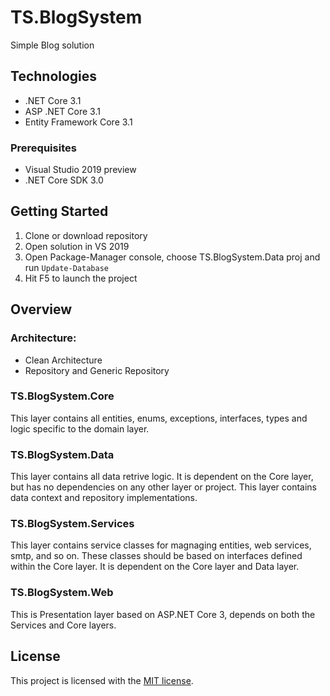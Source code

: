 ﻿# TS.BlogSystem
Simple Blog solution 

## Technologies
* .NET Core 3.1
* ASP .NET Core 3.1
* Entity Framework Core 3.1

### Prerequisites
- Visual Studio 2019 preview
- .NET Core SDK  3.0 

## Getting Started
1. Clone or download repository
2. Open solution in VS 2019
3. Open Package-Manager console, choose TS.BlogSystem.Data proj and run `Update-Database`
4. Hit F5 to launch the project

## Overview
### Architecture:
- Clean Architecture
- Repository and Generic Repository

### TS.BlogSystem.Core

This layer contains all entities, enums, exceptions, interfaces, types and logic specific to the domain layer.


### TS.BlogSystem.Data

This layer contains all data retrive logic. It is dependent on the Core layer, but has no dependencies on any other layer or project. This layer contains data context and repository implementations.


### TS.BlogSystem.Services

This layer contains service classes for magnaging entities, web services, smtp, and so on. These classes should be based on interfaces defined within the Core layer. It is dependent on the Core layer and Data layer.

### TS.BlogSystem.Web

This is Presentation layer based on ASP.NET Core 3, depends on both the Services and Core layers.

## License
This project is licensed with the [MIT license](LICENSE).
